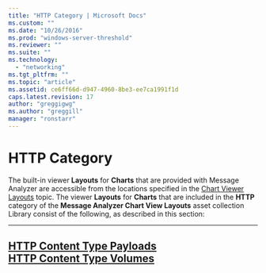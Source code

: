 ```yaml
---
title: "HTTP Category | Microsoft Docs"
ms.custom: ""
ms.date: "10/26/2016"
ms.prod: "windows-server-threshold"
ms.reviewer: ""
ms.suite: ""
ms.technology: 
  - "networking"
ms.tgt_pltfrm: ""
ms.topic: "article"
ms.assetid: ce6ff66d-d947-4960-8be3-ee7ca1991f1d
caps.latest.revision: 17
author: "greggigwg"
ms.author: "greggill"
manager: "ronstarr"
---
```

# HTTP Category
The built-in viewer **Layouts** for **Charts** that are provided with Message Analyzer are accessible from the locations specified in the [Chart Viewer Layouts](chart-viewer-layouts.md) topic. The viewer **Layouts** for **Charts** that are included in the **HTTP** category of the **Message Analyzer Chart View Layouts** asset collection Library consist of the following, as described in this section:  
  
 ---  
  
 [HTTP Content Type Payloads](http-content-type-payloads.md)   
 [HTTP Content Type Volumes](http-content-type-volumes.md)   
---